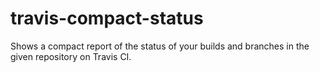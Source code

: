 # travis-compact-status

Shows a compact report of the status of your builds and branches in the
given repository on Travis CI.
